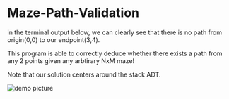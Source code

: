 # Maze-Path-Validation

in the terminal output below, we can clearly see that there is no path from origin(0,0) to our endpoint(3,4).

This program is able to correctly deduce whether there exists a path from any 2 points given any arbtirary NxM maze! 

Note that our solution centers around the stack ADT.

![demo picture](https://user-images.githubusercontent.com/31304414/124852086-a4cdd100-df58-11eb-8cb1-e07a8de398b1.png)

